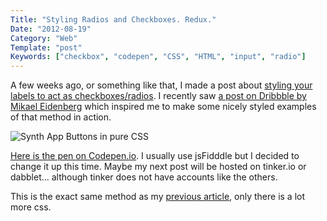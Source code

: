```yaml
---
Title: "Styling Radios and Checkboxes. Redux."
Date: "2012-08-19"
Category: "Web"
Template: "post"
Keywords: ["checkbox", "codepen", "CSS", "HTML", "input", "radio"]
---
```


A few weeks ago, or something like that, I made a post about [styling your labels to act as checkboxes/radios](https://ohdoylerules.com/web/radio-checkboxes/ "Styling radio and checkbox inputs"). I recently saw [a post on Dribbble by Mikael Eidenberg](http://dribbble.com/shots/693245-Untitled-iPhone-synth-app-waveforms "iPhone-synth-app-waveforms") which inspired me to make some nicely styled examples of that method in action.

<div class="center">
  <img src="https://ohdoylerules.com/images/synthappbuttons.png" alt="Synth App Buttons in pure CSS">
</div>

[Here is the pen on Codepen.io](http://codepen.io/james2doyle/pen/AKblD "Synth App Buttons"). I usually use jsFidddle but I decided to change it up this time. Maybe my next post will be hosted on tinker.io or dabblet… although tinker does not have accounts like the others.

This is the exact same method as my [previous article](https://ohdoylerules.com/web/radio-checkboxes/ "Styling radio and checkbox inputs"), only there is a lot more css.
